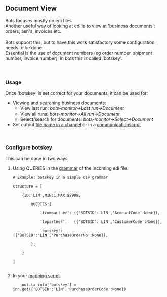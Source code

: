 ## Document View ##

Bots focuses mostly on edi files.<br>
Another useful way of looking at edi is to view at 'business documents': orders, asn's, invoices etc.<br>
<br>
Bots support this, but to have this work satisfactory some configuration needs to be done.<br>
Essential is the use of document numbers (eg order number, shipment number, invoice number); in bots this is called 'botskey'.<br>
<br>
<br>
<h3>Usage</h3>
Once 'botskey' is set correct for your documents,  it can be used for:<br>
<ul><li>Viewing and searching business documents:<br>
<ul><li>View last run: <i>bots-monitor->Last run->Document</i>
</li><li>View all runs: <i>bots-monitor->All run->Document</i>
</li><li>Select/search for documents: <i>bots-monitor->Select->Document</i>
</li></ul></li><li>Set output <a href='http://code.google.com/p/bots/wiki/Filenames'>file name in a channel</a> or in a <a href='http://code.google.com/p/bots/wiki/ChannelsScripting'>communicationscript</a></li></ul>

<br>
<h3>Configure botskey</h3>
This can be done in two ways:<br>
<ol><li>Using QUERIES in the <a href='http://code.google.com/p/bots/wiki/GrammarsIntroduction'>grammar</a> of the incoming edi file.<br>
<pre><code># Example: botskey in a simple csv grammar<br>
structure = [<br>
    {ID:'LIN',MIN:1,MAX:99999,<br>
        QUERIES:{<br>
            'frompartner': ({'BOTSID':'LIN','AccountCode':None}),<br>
            'topartner':   ({'BOTSID':'LIN','CustomerCode':None}),<br>
            'botskey':     ({'BOTSID':'LIN','PurchaseOrderNo':None}),<br>
        },<br>
    }<br>
]<br>
</code></pre>
</li><li>In your <a href='http://code.google.com/p/bots/wiki/MappingIntroduction'>mapping script</a>.<br>
<pre><code>    out.ta_info['botskey'] = inn.get({'BOTSID':'LIN','PurchaseOrderCode':None})<br>
</code></pre>